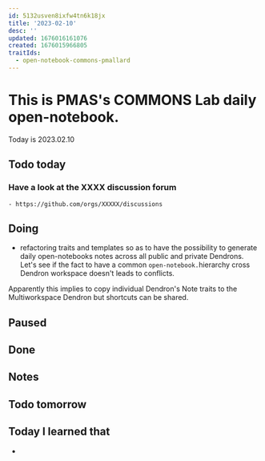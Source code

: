 ```yaml
---
id: 5132usven8ixfw4tn6k18jx
title: '2023-02-10'
desc: ''
updated: 1676016161076
created: 1676015966805
traitIds:
  - open-notebook-commons-pmallard
---
```


# This is PMAS's COMMONS Lab daily open-notebook.

Today is 2023.02.10

## Todo today

### Have a look at the XXXX discussion forum
    - https://github.com/orgs/XXXXX/discussions
###
###

## Doing

- refactoring traits and templates so as to have the possibility to generate daily open-notebooks notes across all public and private Dendrons. 
Let's see if the fact to have a common `open-notebook.`hierarchy cross Dendron workspace doesn't leads to conflicts.

Apparently this implies to copy individual Dendron's Note traits to the Multiworkspace Dendron but shortcuts can be shared.




## Paused

## Done

## Notes

## Todo tomorrow

###
###
###


## Today I learned that

- 